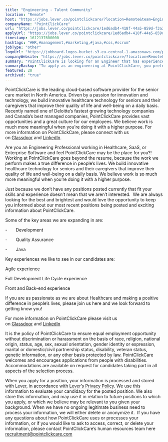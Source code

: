 ```yaml
---
title: "Engineering - Talent Community"
location: "Remote"
host: "https://jobs.lever.co/pointclickcare/?location=Remote&team=Engineering"
companyName: "PointClickCare"
url: "https://jobs.lever.co/pointclickcare/1ed6adb4-418f-44a5-859d-f3a3f0bed2c4"
applyUrl: "https://jobs.lever.co/pointclickcare/1ed6adb4-418f-44a5-859d-f3a3f0bed2c4/apply"
timestamp: 1612137600000
hashtags: "#HR,#management,#marketing,#java,#css,#scrum"
jobType: "other"
logoUrl: "https://jobboard-logos-bucket.s3.eu-central-1.amazonaws.com/pointclickcare"
companyWebsite: "https://jobs.lever.co/pointclickcare/?location=Remote&team=Engineering"
summary: "PointClickCare is looking for an Engineer that has experience in: #HR, #management, #marketing."
summaryBackup: "To apply as an engineering at PointClickCare, you preferably need to have some knowledge of: #java, #css, #HR."
featured: 20
archived: "true"
---
```


PointClickCare is the leading cloud-based software provider for the senior care market in North America. Driven by a passion for innovation and technology, we build innovative healthcare technology for seniors and their caregivers that improve their quality of life and well-being on a daily basis. Recently named one of Deloitte’s fastest growing technology companies and Canada’s best managed companies, PointClickCare provides vast opportunities and a great culture for our employees. We believe work is much more meaningful when you're doing it with a higher purpose. For more information on PointClickCare, please connect with us on [Glassdoor](http://www.glassdoor.ca/Overview/Working-at-PointClickCare-EI_IE452666.11,25.htm) and [LinkedIn](https://www.linkedin.com/company/50625?trk=tyah&trkInfo=tarId%3A1406914835274%2Ctas%3Apointclickcare%2Cidx%3A2-1-4).

Are you an Engineering Professional working in Healthcare, SaaS, or Enterprise Software and feel PointClickCare may be the place for you?!  Working at PointClickCare goes beyond the resume, because the work we perform makes a true difference in people’s lives. We build innovative healthcare technology for seniors and their caregivers that improve their quality of life and well-being on a daily basis. We believe work is so much more meaningful when you’re doing it with a higher purpose.

Just because we don’t have any positions posted currently that fit your skills and experience doesn’t mean that we aren’t interested.  We are always looking for the best and brightest and would love the opportunity to keep you informed about our most recent positions being posted and exciting information about PointClickCare.

Some of the key areas we are expanding in are:

\-       Development

\-       Quality Assurance

\-       Java 

Key experiences we like to see in our candidates are:

Agile experience

Full Development Life Cycle experience

Front and Back-end experience    

If you are as passionate as we are about Healthcare and making a positive difference in people’s lives, please join us here and we look forward to getting know you! 

For more information on PointClickCare please visit us on [Glassdoor](http://www.glassdoor.ca/Overview/Working-at-PointClickCare-EI_IE452666.11,25.htm) and [LinkedIn](https://www.linkedin.com/company/50625?trk=tyah&trkInfo=tarId%3A1406914835274%2Ctas%3Apointclickcare%2Cidx%3A2-1-4)

It is the policy of PointClickCare to ensure equal employment opportunity without discrimination or harassment on the basis of race, religion, national origin, status, age, sex, sexual orientation, gender identity or expression, marital or domestic/civil partnership status, disability, veteran status, genetic information, or any other basis protected by law. PointClickCare welcomes and encourages applications from people with disabilities. Accommodations are available on request for candidates taking part in all aspects of the selection process.

When you apply for a position, your information is processed and stored with Lever, in accordance with [Lever’s Privacy Policy](https://www.lever.co/privacy-policy). We use this information to evaluate your candidacy for the posted position. We also store this information, and may use it in relation to future positions to which you apply, or which we believe may be relevant to you given your background. When we have no ongoing legitimate business need to process your information, we will either delete or anonymize it.  If you have any questions about how PointClickCare uses or processes your information, or if you would like to ask to access, correct, or delete your information, please contact PointClickCare’s human resources team here [recruitment@pointclickcare.com](mailto:recruitment@pointclickcare.com)

